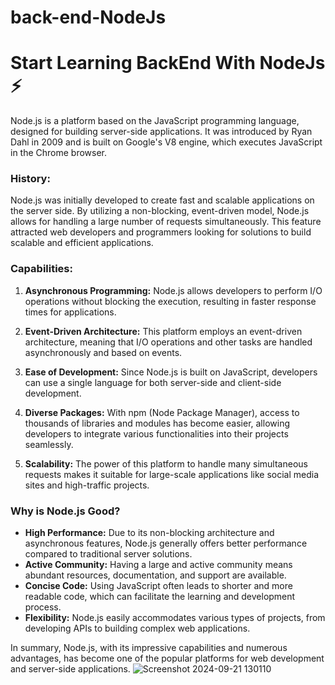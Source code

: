 # back-end-NodeJs

# Start Learning BackEnd With NodeJs ⚡

Node.js is a platform based on the JavaScript programming language, designed for building server-side applications. It was introduced by Ryan Dahl in 2009 and is built on Google's V8 engine, which executes JavaScript in the Chrome browser.

### History:

Node.js was initially developed to create fast and scalable applications on the server side. By utilizing a non-blocking, event-driven model, Node.js allows for handling a large number of requests simultaneously. This feature attracted web developers and programmers looking for solutions to build scalable and efficient applications.

### Capabilities:

1. **Asynchronous Programming:** Node.js allows developers to perform I/O operations without blocking the execution, resulting in faster response times for applications.

2. **Event-Driven Architecture:** This platform employs an event-driven architecture, meaning that I/O operations and other tasks are handled asynchronously and based on events.

3. **Ease of Development:** Since Node.js is built on JavaScript, developers can use a single language for both server-side and client-side development.

4. **Diverse Packages:** With npm (Node Package Manager), access to thousands of libraries and modules has become easier, allowing developers to integrate various functionalities into their projects seamlessly.

5. **Scalability:** The power of this platform to handle many simultaneous requests makes it suitable for large-scale applications like social media sites and high-traffic projects.

### Why is Node.js Good?

- **High Performance:** Due to its non-blocking architecture and asynchronous features, Node.js generally offers better performance compared to traditional server solutions.
- **Active Community:** Having a large and active community means abundant resources, documentation, and support are available.
- **Concise Code:** Using JavaScript often leads to shorter and more readable code, which can facilitate the learning and development process.
- **Flexibility:** Node.js easily accommodates various types of projects, from developing APIs to building complex web applications.

In summary, Node.js, with its impressive capabilities and numerous advantages, has become one of the popular platforms for web development and server-side applications.
![Screenshot 2024-09-21 130110](https://github.com/user-attachments/assets/d72ae129-259c-41f9-83a4-2c8691eaa248)
